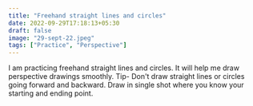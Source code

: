 ```yaml
---
title: "Freehand straight lines and circles"
date: 2022-09-29T17:18:13+05:30
draft: false
image: "29-sept-22.jpeg"
tags: ["Practice", "Perspective"]
---
```


I am practicing freehand straight lines and circles. It will help me draw perspective drawings smoothly.
Tip- Don't draw straight lines or circles going forward and backward. Draw in single shot where you know your starting and ending point.
